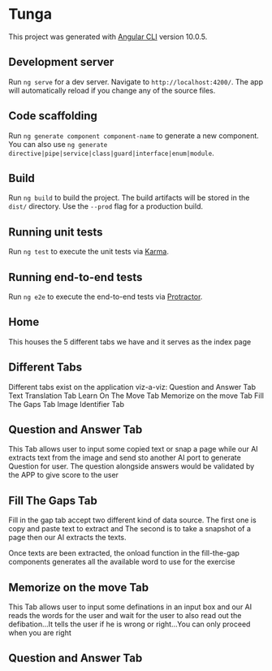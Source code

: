 # Tunga
This project was generated with [Angular CLI](https://github.com/angular/angular-cli) version 10.0.5.

## Development server

Run `ng serve` for a dev server. Navigate to `http://localhost:4200/`. The app will automatically reload if you change any of the source files.

## Code scaffolding

Run `ng generate component component-name` to generate a new component. You can also use `ng generate directive|pipe|service|class|guard|interface|enum|module`.

## Build

Run `ng build` to build the project. The build artifacts will be stored in the `dist/` directory. Use the `--prod` flag for a production build.

## Running unit tests

Run `ng test` to execute the unit tests via [Karma](https://karma-runner.github.io).

## Running end-to-end tests

Run `ng e2e` to execute the end-to-end tests via [Protractor](http://www.protractortest.org/).

## Home
This houses the 5 different tabs we have and it serves as the index page

## Different Tabs 

Different tabs exist on the application viz-a-viz:
    Question and Answer Tab
    Text Translation Tab
    Learn On The Move Tab
    Memorize on the move Tab
    Fill The Gaps Tab
    Image Identifier Tab

## Question and Answer Tab
This Tab allows user to input some copied text or snap a page while our AI extracts text from the image and send sto another AI port to generate Question for user.
The question alongside answers would be validated by the APP to give score to the user

## Fill The Gaps Tab
Fill in the gap tab accept two different kind of data source.
    The first one is copy and paste text to extract and
    The second is to take a snapshot of a page then our AI extracts the texts.

Once texts are been extracted, the onload function in the fill-the-gap components generates all the available word to use for the exercise

##  Memorize on the move Tab
This Tab allows user to input some definations in an input box and our AI reads the words for the user and wait for the user to also read out the defibation...It tells the user if he is wrong or right...You can only proceed when you are right

##  Question and Answer Tab
